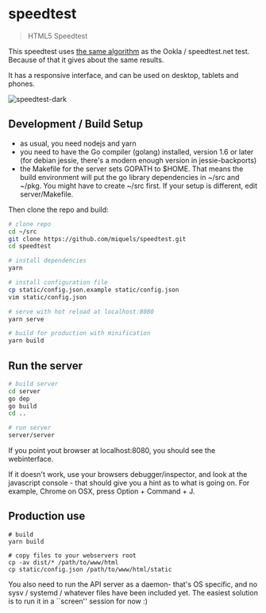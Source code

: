 # speedtest

> HTML5 Speedtest

This speedtest uses [the same algorithm](doc/algorithm.md) as the Ookla / speedtest.net test. Because of that it gives about the same results.

It has a responsive interface, and can be used on desktop, tablets and phones.

![speedtest-dark](https://user-images.githubusercontent.com/6455542/83277443-589b5380-a1d2-11ea-83e6-c620326ed3e1.png)

## Development / Build Setup

- as usual, you need nodejs and yarn
- you need to have the Go compiler (golang) installed, version 1.6 or later
  (for debian jessie, there's a modern enough version in jessie-backports)
- the Makefile for the server sets GOPATH to $HOME. That means the build
  environment will put the go library dependencies in ~/src and ~/pkg. You
  might have to create ~/src first. If your setup is different, edit server/Makefile.

Then clone the repo and build:

``` bash
# clone repo
cd ~/src
git clone https://github.com/miquels/speedtest.git
cd speedtest

# install dependencies
yarn

# install configuration file
cp static/config.json.example static/config.json
vim static/config.json

# serve with hot reload at localhost:8080
yarn serve

# build for production with minification
yarn build
```

## Run the server
``` bash
# build server
cd server
go dep
go build
cd ..

# run server
server/server
```

If you point yout browser at localhost:8080, you should see the webinterface.

If it doesn't work, use your browsers debugger/inspector, and look at the
javascript console - that should give you a hint as to what is going on.
For example, Chrome on OSX, press Option + Command + J.

## Production use

```
# build
yarn build

# copy files to your webservers root
cp -av dist/* /path/to/www/html
cp static/config.json /path/to/www/html/static
```

You also need to run the API server as a daemon- that's OS specific, and
no sysv / systemd / whatever files have been included yet. The easiest
solution is to run it in a ``screen'' session for now :)

